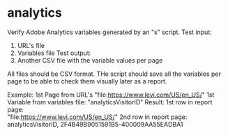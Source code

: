 # analytics

Verify Adobe Analytics variables generated by an "s" script. 
Test input: 
   1. URL's file
   2. Variables file 
Test output:
   1. Another CSV file with the variable values per page
   
All files should be CSV format. THe script should save all the variables per page to be able to check them visually later
as a report.


Example:
1st Page from URL's "file:https://www.levi.com/US/en_US/"
1st Variable from variables file: "analyticsVisitorID"
Result:
1st row in report page:  
"file:https://www.levi.com/US/en_US/"
2nd row in report page:
    analyticsVisitorID, 2F4B49B9051591B5-400009AA55EADBA1

